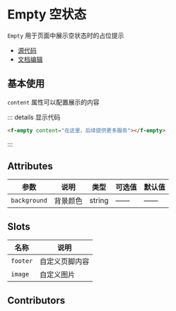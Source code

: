 # Empty 空状态

`Empty` 用于页面中展示空状态时的占位提示

- [源代码](https://github.com/FightingDesign/fighting-design/tree/master/packages/fighting-components/empty)
- [文档编辑](https://github.com/FightingDesign/fighting-design/blob/master/docs/docs/components/empty.md)

## 基本使用

`content` 属性可以配置展示的内容

<f-empty content="在这里，后续提供更多服务"></f-empty>

::: details 显示代码

```html
<f-empty content="在这里，后续提供更多服务"></f-empty>
```

:::
## Attributes

| 参数          | 说明                                                 | 类型    | 可选值                                           | 默认值  |
| ------------- | ---------------------------------------------------- | ------- | ------------------------------------------------ | ------- |
| `background`  | 背景颜色                                             | string  | ——                                               | ——      |

## Slots

| 名称      | 说明           |
| --------- | ------------- |
| `footer`  | 自定义页脚内容 |
| `image`   | 自定义图片     |

## Contributors

<a href="https://github.com/jardeng" target="_blank">
  <f-avatar round src="https://avatars.githubusercontent.com/u/19302222?v=4" />
</a>

<style scoped>
.f-empty {
  margin: 5px;
}
</style>
